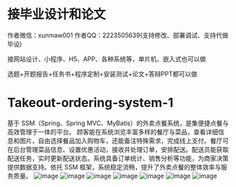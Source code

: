 # 接毕业设计和论文
作者微信：xunmaw001  作者QQ：2223505639(支持修改、部署调试、支持代做毕设)

接网站设计、小程序、H5、APP、各种系统等，单片机、嵌入式也可以做

选题+开题报告+任务书+程序定制+安装测试+论文+答辩PPT都可以做
# Takeout-ordering-system-1
基于 SSM（Spring、Spring MVC、MyBatis）的外卖点餐系统，是集便捷点餐与高效管理于一体的平台。  顾客能在系统浏览丰富多样的餐厅与菜品，查看详细信息和图片，自由选择餐品加入购物车，还能备注特殊需求，完成线上支付。餐厅可在后台管理菜品信息、设置优惠活动，接收并处理订单，安排配送。配送员能获取配送任务，实时更新配送状态。系统具备订单统计、销售分析等功能，为商家决策提供数据支持。依托 SSM 框架，系统稳定流畅，提升了外卖点餐的整体效率与服务质量。 
![image](https://github.com/user-attachments/assets/169d908b-23f6-4b22-9416-855eb0f3af97)
![image](https://github.com/user-attachments/assets/934d32f4-1eba-4da1-b68d-e976dd96cece)
![image](https://github.com/user-attachments/assets/45d8c26e-1eab-48aa-ac44-b1b60b0fd706)
![image](https://github.com/user-attachments/assets/5bd62a6c-9987-4922-927b-b354cfcaabfa)
![image](https://github.com/user-attachments/assets/b0b9af64-57f2-4fb9-a639-af3d0472a2dc)
![image](https://github.com/user-attachments/assets/cffce41b-0b79-495f-b1fe-48de430511a2)
![image](https://github.com/user-attachments/assets/7f2ab30e-1bd3-46ad-9415-dc1441f28ec8)
